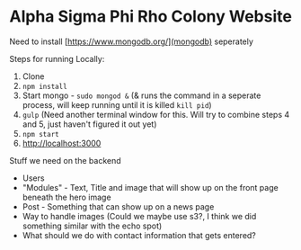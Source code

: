 # Alpha Sigma Phi Rho Colony Website

Need to install  [https://www.mongodb.org/](mongodb) seperately

Steps for running Locally: 

1. Clone
2. `npm install`
3. Start mongo - `sudo mongod &` (& runs the command in a seperate process, will keep running until it is killed `kill pid`)
4. `gulp` (Need another terminal window for this. Will try to combine steps 4 and 5, just haven't figured it out yet)
5. `npm start`
6. [http://localhost:3000](http://localhost:3000)


Stuff we need on the backend
* Users
* "Modules" - Text, Title and image that will show up on the front page beneath the hero image
* Post - Something that can show up on a news page
* Way to handle images (Could we maybe use s3?, I think we did something similar with the echo spot)
* What should we do with contact information that gets entered?
